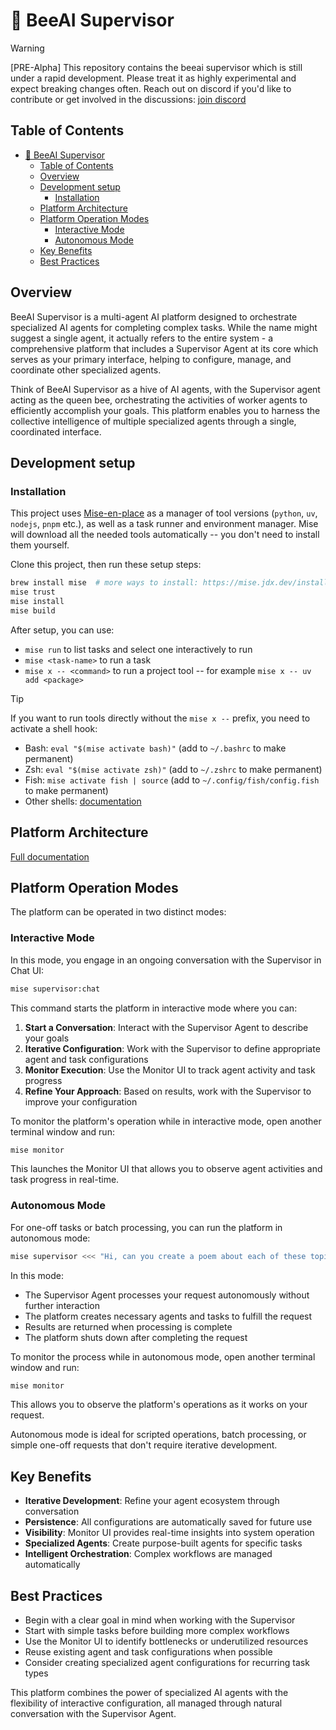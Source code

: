 # 🐝 BeeAI Supervisor

> [!WARNING]
> [PRE-Alpha] This repository contains the beeai supervisor which is still under a rapid development. Please treat it as
> highly experimental and expect breaking changes often. Reach out on discord if you'd like to contribute or get 
> involved in the discussions: [join discord](https://discord.gg/AZFrp3UF5k)


## Table of Contents
- [🐝 BeeAI Supervisor](#-beeai-supervisor)
  - [Table of Contents](#table-of-contents)
  - [Overview](#overview)
  - [Development setup](#development-setup)
    - [Installation](#installation)
  - [Platform Architecture](#platform-architecture)
  - [Platform Operation Modes](#platform-operation-modes)
    - [Interactive Mode](#interactive-mode)
    - [Autonomous Mode](#autonomous-mode)
  - [Key Benefits](#key-benefits)
  - [Best Practices](#best-practices)

## Overview

BeeAI Supervisor is a multi-agent AI platform designed to orchestrate specialized AI agents for completing complex tasks. While the name might suggest a single agent, it actually refers to the entire system - a comprehensive platform that includes a Supervisor Agent at its core which serves as your primary interface, helping to configure, manage, and coordinate other specialized agents.

Think of BeeAI Supervisor as a hive of AI agents, with the Supervisor agent acting as the queen bee, orchestrating the activities of worker agents to efficiently accomplish your goals. This platform enables you to harness the collective intelligence of multiple specialized agents through a single, coordinated interface.

## Development setup

### Installation

This project uses [Mise-en-place](https://mise.jdx.dev/) as a manager of tool versions (`python`, `uv`, `nodejs`, `pnpm` etc.), as well as a task runner and environment manager. Mise will download all the needed tools automatically -- you don't need to install them yourself.

Clone this project, then run these setup steps:

```sh
brew install mise  # more ways to install: https://mise.jdx.dev/installing-mise.html
mise trust
mise install
mise build
```

After setup, you can use:
- `mise run` to list tasks and select one interactively to run
- `mise <task-name>` to run a task
- `mise x -- <command>` to run a project tool -- for example `mise x -- uv add <package>`

> [!TIP]
> If you want to run tools directly without the `mise x --` prefix, you need to activate a shell hook:
> - Bash: `eval "$(mise activate bash)"` (add to `~/.bashrc` to make permanent)
> - Zsh: `eval "$(mise activate zsh)"` (add to `~/.zshrc` to make permanent)
> - Fish: `mise activate fish | source` (add to `~/.config/fish/config.fish` to make permanent)
> - Other shells: [documentation](https://mise.jdx.dev/installing-mise.html#shells)

## Platform Architecture
[Full documentation](https://cheerful-sodalite-38a.notion.site/BeeAI-Supervisor-1ab3b270a700801cabadc0eb80ae9ddb)

## Platform Operation Modes

The platform can be operated in two distinct modes:

### Interactive Mode

In this mode, you engage in an ongoing conversation with the Supervisor in Chat UI:

```bash
mise supervisor:chat
```

This command starts the platform in interactive mode where you can:
1. **Start a Conversation**: Interact with the Supervisor Agent to describe your goals
2. **Iterative Configuration**: Work with the Supervisor to define appropriate agent and task configurations
3. **Monitor Execution**: Use the Monitor UI to track agent activity and task progress
4. **Refine Your Approach**: Based on results, work with the Supervisor to improve your configuration

To monitor the platform's operation while in interactive mode, open another terminal window and run:

```bash
mise monitor
```

This launches the Monitor UI that allows you to observe agent activities and task progress in real-time.

### Autonomous Mode

For one-off tasks or batch processing, you can run the platform in autonomous mode:

```bash
mise supervisor <<< "Hi, can you create a poem about each of these topics: bee, hive, queen, sun, flowers?"
```

In this mode:
- The Supervisor Agent processes your request autonomously without further interaction
- The platform creates necessary agents and tasks to fulfill the request
- Results are returned when processing is complete
- The platform shuts down after completing the request

To monitor the process while in autonomous mode, open another terminal window and run:

```bash
mise monitor
```

This allows you to observe the platform's operations as it works on your request.

Autonomous mode is ideal for scripted operations, batch processing, or simple one-off requests that don't require iterative development.

## Key Benefits

- **Iterative Development**: Refine your agent ecosystem through conversation
- **Persistence**: All configurations are automatically saved for future use
- **Visibility**: Monitor UI provides real-time insights into system operation
- **Specialized Agents**: Create purpose-built agents for specific tasks
- **Intelligent Orchestration**: Complex workflows are managed automatically

## Best Practices

- Begin with a clear goal in mind when working with the Supervisor
- Start with simple tasks before building more complex workflows
- Use the Monitor UI to identify bottlenecks or underutilized resources
- Reuse existing agent and task configurations when possible
- Consider creating specialized agent configurations for recurring task types

This platform combines the power of specialized AI agents with the flexibility of interactive configuration, all managed through natural conversation with the Supervisor Agent.
